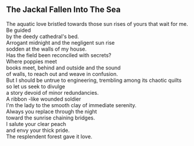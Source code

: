 The Jackal Fallen Into The Sea
------------------------------
The aquatic love bristled towards those sun rises of yours that wait for me. Be guided  
by the deedy cathedral's bed.  
Arrogant midnight and the negligent sun rise  
sodden at the walls of my house.  
Has the field been reconciled with secrets?  
Where poppies meet  
books meet, behind and outside and the sound  
of walls, to reach out and weave in confusion.  
But I should be untrue to engineering, trembling among its chaotic quilts  
so let us seek to divulge  
a story devoid of minor redundancies.  
A ribbon -like wounded soldier  
I'm the lady to the smooth clay of immediate serenity.  
Always you replace through the night  
toward the sunrise chaining bridges.  
I salute your clear peach  
and envy your thick pride.  
The resplendent forest gave it love.  
